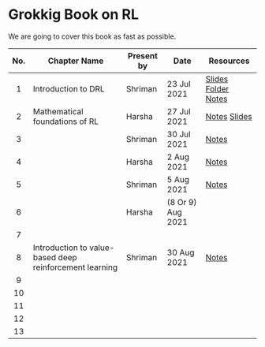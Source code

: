 # Grokkig Book on RL 

We are going to cover this book as fast as possible. 

| No. | Chapter Name                   | Present by | Date              | Resources                                                                                                                                                                                                                                                               |
| :-: | ------------------------------ | ---------- | ----------------- | ----------------------------------------------------------------------------------------------------------------------------------------------------------------------------------------------------------------------------------------------------------------------- |
|  1  | Introduction to DRL            | Shriman    | 23 Jul 2021       | [Slides](https://docs.google.com/presentation/d/1-Pi3eDJ9HQQwWPKDOHmpqGYhQVrZegwCY6argCNHaFg/edit?usp=sharing)  [Folder](Chapter_1) [Notes](https://htmlpreview.github.io/?https://github.com/smlab-niser/grokking_rl/blob/main/Chapter_1/NoteUsedForPresentation.html) |
|  2  | Mathematical foundations of RL | Harsha     | 27 Jul 2021       | [Notes](Chapter_2/Grokking%20Chapter%202%20notes.pdf)                                           [Slides](https://docs.google.com/presentation/d/1E7jXihlbH51s1l4aw5mm1WDxbdILhoTGl6_JRal_Jtk/edit#slide=id.p)                                                           |
|  3  |                                | Shriman    | 30 Jul 2021       | [Notes](https://htmlpreview.github.io/?https://github.com/smlab-niser/grokking_rl/blob/main/Chapter_3/notes)                                                                                                                                                            |
|  4  |                                | Harsha     | 2 Aug 2021        | [Notes](Chapter_4/Chapter%204%20Grokking.pdf)                                                                                                                                                                                                                           |
|  5  |                                | Shriman    | 5 Aug 2021        | [Notes](https://htmlpreview.github.io/?https://github.com/smlab-niser/grokking_rl/blob/main/Chapter_5/notes)                                                                                                          			                                                  |
|  6  |                                | Harsha     | (8 Or 9) Aug 2021 |                                                                                                                                                                                                                                                                         |
|  7  |                                |            |                   |                                                                                                                                                                                                                                                                         |
|  8  |       Introduction to value-based deep reinforcement learning |      Shriman      |      30 Aug 2021             |      [Notes](https://htmlpreview.github.io/?https://github.com/smlab-niser/grokking_rl/blob/main/Chapter_8/notes.html)                                                                                                                                                                                                                                                                   |
|  9  |                                |            |                   |                                                                                                                                                                                                                                                                         |
| 10  |                                |            |                   |                                                                                                                                                                                                                                                                         |
| 11  |                                |            |                   |                                                                                                                                                                                                                                                                         |
| 12  |                                |            |                   |                                                                                                                                                                                                                                                                         |
| 13  |                                |            |                   |                                                                                                                                                                                                                                                                         |



